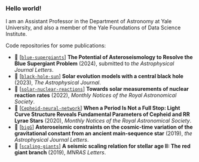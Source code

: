 ### Hello world! 

I am an Assistant Professor in the Department of Astronomy at Yale University, and also a member of the Yale Foundations of Data Science Institute. 

Code repositories for some publications: 
- 📝 [[`blue-supergiants`](https://github.com/earlbellinger/blue-supergiants)] **The Potential of Asteroseismology to Resolve the Blue Supergiant Problem** (2024), submitted to *the Astrophysical Journal Letters*. 
- 📝 [[`black-hole-sun`](https://github.com/earlbellinger/black-hole-sun)] **Solar evolution models with a central black hole** (2023), *The Astrophysical Journal*. 
- 📝 [[`solar-nuclear-reactions`](https://github.com/earlbellinger/)] **Towards solar measurements of nuclear reaction rates** (2022), *Monthly Notices of the Royal Astronomical Society*. 
- 📝 [[`Cepheid-neural-network`](https://github.com/earlbellinger/cepheid-neural-network)] **When a Period Is Not a Full Stop: Light Curve Structure Reveals Fundamental Parameters of Cepheid and RR Lyrae Stars** (2020), *Monthly Notices of the Royal Astronomical Society*.
- 📝 [[`bigG`](https://github.com/earlbellinger/bigG)] **Asteroseismic constraints on the cosmic-time variation of the gravitational constant from an ancient main-sequence star** (2019), *the Astrophysical Journal Letters*. 
- 📝 [[`scaling-giants`](https://github.com/earlbellinger/scaling-giants)] **A seismic scaling relation for stellar age II: The red giant branch** (2019), *MNRAS Letters*. 

